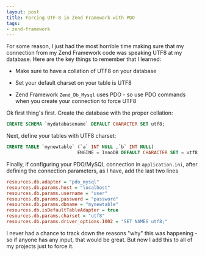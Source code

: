 ```yaml
---
layout: post
title: Forcing UTF-8 in Zend Framework with PDO
tags:
- zend-framework
---
```

For some reason, I just had the most horrible time making sure that my connection from my Zend Framework code was speaking UTF8 at my database.  Here are the key things to remember that I learned:

  * Make sure to have a collation of UTF8 on your database

  * Set your default charset on your table is UTF8

  * Zend Framework `Zend_Db_Mysql` uses PDO - so use PDO commands when you create your connection to force UTF8

Ok first thing's first.  Create the database with the proper collation:
    
```sql
CREATE SCHEMA `mydatabasename` DEFAULT CHARACTER SET utf8;
```

Next, define your tables with UTF8 charset:
    
```sql
CREATE TABLE `mynewtable` (`a` INT NULL ,`b` INT NULL) 
                          ENGINE = InnoDB DEFAULT CHARACTER SET = utf8;
```

Finally, if configuring your PDO/MySQL connection in `application.ini`, after defining the connection parameters, as I have, add the last two lines
    
```ini
resources.db.adapter = "pdo_mysql"
resources.db.params.host = "localhost"
resources.db.params.username = "user"
resources.db.params.password = "password"
resources.db.params.dbname = "mynewtable"
resources.db.isDefaultTableAdapter = true
resources.db.params.charset = "utf8"
resources.db.params.driver_options.1002 = "SET NAMES utf8;"
```
    
I never had a chance to track down the reasons "why" this was happening - so if anyone has any input, that would be great.  But now I add this to all of my projects just to force it.
